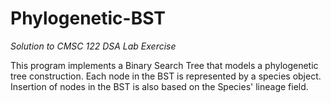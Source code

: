 # Phylogenetic-BST
_Solution to CMSC 122 DSA Lab Exercise_

This program implements a Binary Search Tree that models a phylogenetic tree construction. Each node in the BST is represented by a species object. Insertion of nodes in the BST is also based on the Species' lineage field.
